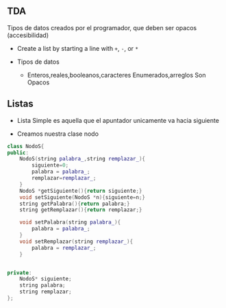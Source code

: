 ## TDA
Tipos de datos creados por el programador, que deben ser opacos (accesibilidad)

+ Create a list by starting a line with `+`, `-`, or `*`

+ Tipos de datos 
  + Enteros,reales,booleanos,caracteres
Enumerados,arreglos
Son Opacos


## Listas

+ Lista Simple 
es aquella que el apuntador unicamente va hacia siguiente 

+ Creamos nuestra clase nodo

```c++
class NodoS{
public:
    NodoS(string palabra_,string remplazar_){
        siguiente=0;
        palabra = palabra_;
        remplazar=remplazar_;
    }
    NodoS *getSiguiente(){return siguiente;}
    void setSiguiente(NodoS *n){siguiente=n;}
    string getPalabra(){return palabra;}
    string getRemplazar(){return remplazar;}

    void setPalabra(string palabra_){
        palabra = palabra_;
    }
    void setRemplazar(string remplazar_){
        palabra = remplazar_;
    }


private:
    NodoS* siguiente;
    string palabra;
    string remplazar;
};

```



